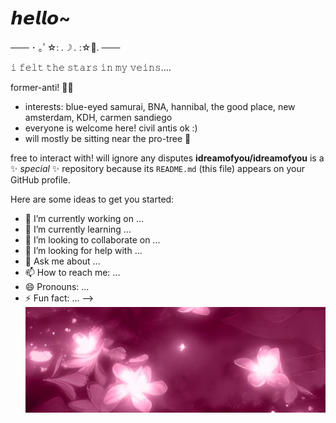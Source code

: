 # 𝙝𝙚𝙡𝙡𝙤~
─── ･ ｡ﾟ☆: *.☽ .* :☆ﾟ. ───

𝚒 𝚏𝚎𝚕𝚝 𝚝𝚑𝚎 𝚜𝚝𝚊𝚛𝚜 𝚒𝚗 𝚖𝚢 𝚟𝚎𝚒𝚗𝚜....

former-anti! 🧩🥀

  + interests: blue-eyed samurai, BNA, hannibal, the good place, new amsterdam, KDH, carmen sandiego
  + everyone is welcome here! civil antis ok :)
  + will mostly be sitting near the pro-tree 🌳

free to interact with! will ignore any disputes
**idreamofyou/idreamofyou** is a ✨ _special_ ✨ repository because its `README.md` (this file) appears on your GitHub profile.

Here are some ideas to get you started:

- 🔭 I’m currently working on ...
- 🌱 I’m currently learning ...
- 👯 I’m looking to collaborate on ...
- 🤔 I’m looking for help with ...
- 💬 Ask me about ...
- 📫 How to reach me: ...
- 😄 Pronouns: ...
- ⚡ Fun fact: ...
-->
![alt text](2819-pink.png)

